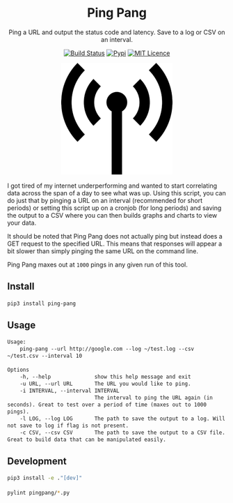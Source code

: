 <div align="center">

# Ping Pang

Ping a URL and output the status code and latency. Save to a log or CSV on an interval.

[![Build Status](https://travis-ci.com/Justintime50/ping-pang.svg?branch=master)](https://travis-ci.com/Justintime50/ping-pang)
[![Pypi](https://img.shields.io/pypi/v/ping-pang)](https://pypi.org/project/ping-pang)
[![MIT Licence](https://badges.frapsoft.com/os/mit/mit.svg?v=103)](https://opensource.org/licenses/mit-license.php)

<img src="assets/showcase.png">

</div>

I got tired of my internet underperforming and wanted to start correlating data across the span of a day to see what was up. Using this script, you can do just that by pinging a URL on an interval (recommended for short periods) or setting this script up on a cronjob (for long periods) and saving the output to a CSV where you can then builds graphs and charts to view your data. 

It should be noted that Ping Pang does not actually ping but instead does a GET request to the specified URL. This means that responses will appear a bit slower than simply pinging the same URL on the command line.

Ping Pang maxes out at `1000` pings in any given run of this tool.

## Install

```bash
pip3 install ping-pang
```

## Usage

```
Usage:
    ping-pang --url http://google.com --log ~/test.log --csv ~/test.csv --interval 10

Options
    -h, --help              show this help message and exit
    -u URL, --url URL       The URL you would like to ping.
    -i INTERVAL, --interval INTERVAL
                            The interval to ping the URL again (in seconds). Great to test over a period of time (maxes out to 1000 pings).
    -l LOG, --log LOG       The path to save the output to a log. Will not save to log if flag is not present.
    -c CSV, --csv CSV       The path to save the output to a CSV file. Great to build data that can be manipulated easily.
```

## Development

```bash
pip3 install -e ."[dev]"

pylint pingpang/*.py
```
